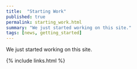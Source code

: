 ```yaml
---
title:  "Starting Work"
published: true
permalink: starting_work.html
summary: "We just started working on this site."
tags: [news, getting_started]
---
```


We just started working on this site.

{% include links.html %}